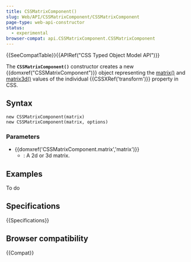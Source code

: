 ```yaml
---
title: CSSMatrixComponent()
slug: Web/API/CSSMatrixComponent/CSSMatrixComponent
page-type: web-api-constructor
status:
  - experimental
browser-compat: api.CSSMatrixComponent.CSSMatrixComponent
---
```


{{SeeCompatTable}}{{APIRef("CSS Typed Object Model API")}}

The **`CSSMatrixComponent()`** constructor
creates a new {{domxref("CSSMatrixComponent")}} object representing the [matrix()](/en-US/docs/Web/CSS/transform-function/matrix) and [matrix3d()](/en-US/docs/Web/CSS/transform-function/matrix3d) values of the
individual {{CSSXRef('transform')}} property in CSS.

## Syntax

```js-nolint
new CSSMatrixComponent(matrix)
new CSSMatrixComponent(matrix, options)
```

### Parameters

- {{domxref('CSSMatrixComponent.matrix','matrix')}}
  - : A 2d or 3d matrix.

## Examples

To do

## Specifications

{{Specifications}}

## Browser compatibility

{{Compat}}
